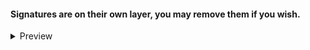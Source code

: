 #### Signatures are on their own layer, you may remove them if you wish.
<details>
  <summary>Preview</summary>

![CyberHSV](https://user-images.githubusercontent.com/85849071/224123127-c2de022e-db56-4459-8beb-2b2905436fe3.jpg)

</details>

